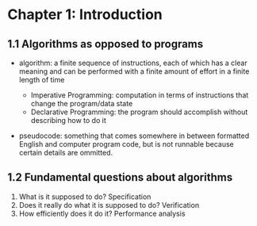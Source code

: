 # Chapter 1: Introduction
## 1.1 Algorithms as opposed to programs
- algorithm:
a finite sequence of instructions, each of which has a clear meaning and can be performed with a finite amount of effort in a finite length of time
    - Imperative Programming: 
      computation in terms of instructions that change the program/data state
    - Declarative Programming:
      the program should accomplish without describing how to do it

- pseudocode:
  something that comes somewhere in between formatted English and computer program code, but is not runnable because certain details are ommitted.
## 1.2 Fundamental questions about algorithms
1. What is it supposed to do?
   Specification
2. Does it really do what it is supposed to do?
   Verification
3. How efficiently does it do it?
   Performance analysis
